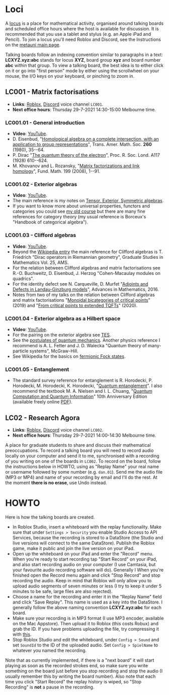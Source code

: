 # Loci

A [locus](https://en.wikipedia.org/wiki/Method_of_loci) is a place for mathematical activity, organised around talking boards and scheduled office hours where the host is available for discussion. It is recommended that you use a tablet and stylus (e.g. an Apple iPad and Pencil). To join a locus you'll need Roblox and Discord, see the Instructions on the [metauni main page](https://metauni.org). 

Talking boards follow an indexing convention similar to paragraphs in a text: **LCXYZ.xyz:abc** stands for locus **XYZ**, board group **xyz** and board number **abc** within that group. To view a talking board, the best idea is to either click on it or go into "first person" mode by either using the scrollwheel on your mouse, the I/O keys on your keyboard, or pinching to zoom in.

## LC001 - Matrix factorisations

* **Links**: [Roblox](https://www.roblox.com/games/6461013759/metauni-Replays), [Discord](https://discord.gg/9yBaAxPSK8) voice channel `LC001`.
* **Next office hours**: Thursday 29-7-2021 14:30-15:00 Melbourne time.

### LC001.01 - General introduction

* **Video**: [YouTube](https://youtu.be/39d4g1ERDpw).
* D. Eisenbud, "[Homological algebra on a complete intersection, with an application to group representations](https://www.ams.org/journals/tran/1980-260-01/S0002-9947-1980-0570778-7/home.html)", Trans. Amer. Math. Soc. **260** (1980), 35--64.
* P. Dirac "[The quantum theory of the electron](https://royalsocietypublishing.org/doi/10.1098/rspa.1928.0023)", Proc. R. Soc. Lond. A117 (1928) 610--624.
* M. Khovanov and L. Rozansky, "[Matrix factorizations and link homology](https://arxiv.org/abs/math/0401268)", Fund. Math. 199 (2008), 1--91.

### LC001.02 - Exterior algebras

* **Video**: [YouTube](https://youtu.be/D_LoTZ8OYsc).
* The main reference is my notes on [Tensor, Exterior, Symmetric algebras](http://therisingsea.org/notes/TensorExteriorSymmetric.pdf).
* If you want to know more about universal properties, functors and categories you could see [my old course](http://therisingsea.org/post/mast90068/) but there are many fine references for category theory (my usual reference is Borceux's "Handbook of categorical algebra").

### LC001.03 - Clifford algebras

* **Video**: [YouTube](https://youtu.be/ipqKvNHnABs).
* Beyond the [Wikipedia entry](https://en.wikipedia.org/wiki/Clifford_algebra) the main reference for Clifford algebras is T. Friedrich "Dirac operators in Riemannian geometry", Graduate Studies in Mathematics Vol. 25, AMS.
* For the relation between Clifford algebras and matrix factorisations see R.-O. Buchweitz, D. Eisenbud, J. Herzog "Cohen-Macaulay modules on quadrics".
* For the identity defect see N. Carqueville, D. Murfet "[Adjoints and Defects in Landau-Ginzburg models](https://arxiv.org/abs/1208.1481)", Advances in Mathematics, 2016. 
* Notes from two of my talks on the relation between Clifford algebras and matrix factorisations "[Monoidal bicategories of critical points](http://therisingsea.org/notes/talk-symbicatlg.pdf)" (2019) and "[From critical points to extended TQFTs](http://therisingsea.org/notes/talk-monash-2020.pdf)" (2020).

### LC001.04 - Exterior algebra as a Hilbert space

* **Video**: [YouTube](https://youtu.be/_emHNcPRJFU).
* For the pairing on the exterior algebra see [TES](http://therisingsea.org/notes/TensorExteriorSymmetric.pdf).
* See the [postulates of quantum mechanics](https://en.wikipedia.org/wiki/Mathematical_formulation_of_quantum_mechanics). Another physics reference I recommend is A. L. Fetter and J. D. Walecka "Quantum theory of many-particle systems", McGraw-Hill.
* See Wikipedia for the basics on [fermionic Fock states](https://en.wikipedia.org/wiki/Fock_state).

### LC001.05 - Entanglement

* The standard survey reference for entanglement is R. Horodecki, P. Horodecki, M. Horodecki, K. Horodecki, "[Quantum entanglement](https://arxiv.org/abs/quant-ph/0702225)". I also recommend the textbook M. A. Nielsen and I. L. Chuang, "[Quantum Computation and Quantum Information](https://www.amazon.com.au/Quantum-Computation-Information-10th-Anniversary/dp/1107002176)"
10th Anniversary Edition (available freely online [PDF](http://mmrc.amss.cas.cn/tlb/201702/W020170224608149940643.pdf)).

## LC02 - Research Agora

* **Links**: [Roblox](https://www.roblox.com/games/7168699181/metauni-LC002-Research-Agora), [Discord](https://discord.gg/9yBaAxPSK8) voice channel `LC002`.
* **Next office hours**: Thursday 29-7-2021 14:00-14:30 Melbourne time.

A place for graduate students to share and discuss their mathematical preoccupations. To record a talking board you will need to record audio locally on your computer and send it to me, synchronised with a recording of you writing on one of the boards in `LC002`. To record on the board, follow the instructions below in HOWTO, using as "Replay Name" your real name or username followed by some number (e.g. `dan.01`). Send me the audio file (MP3 or MP4) and name of your recording by email and I'll do the rest. At the moment **there is no erase**, use Undo instead.

# HOWTO

Here is how the talking boards are created.

* In Roblox Studio, insert a whiteboard with the replay functionality. Make sure that under `Settings > Security` you enable Studio Access to API Services, because the recording is stored to a DataStore (the Studio and live versions will connect to the same DataStore). Publish the Roblox game, make it public and join the live version on your iPad.
* Open up the whiteboard on your iPad and enter the "Record" menu. When you're ready to start recording tap "Start Record" on your iPad, and also start recording audio on your computer (I use Camtasia, but your favourite audio recording software will do). Generally I  When you're finished open the Record menu again and click "Stop Record" and stop recording the audio. Keep in mind that Roblox will only allow you to upload audio segments of seven minutes or less (I try to keep it under 5 minutes to be safe, large files are also rejected).
* Choose a name for the recording and enter it in the "Replay Name" field and click "Save Replay". This name is used as a key into the DataStore. I generally follow the above naming convention **LCXYZ.xyz:abc** for each board.
* Make sure your recording is in MP3 format (I use MP3 encoder, available on the Mac Appstore). Then upload it to Roblox (this costs Robux) and grab the ID. If you have problems uploading the file, try compressing it with [this](https://www.onlineconverter.com/compress-mp3).
* Stop Roblox Studio and edit the whiteboard, under `Config > Sound` and set `SoundId` to the ID of the uploaded audio. Set `Config > SpielName` to whatever you named the recording.

Note that as currently implemented, if there is a "next board" it will start playing as soon as the recorded strokes end, so make sure you write something on the board just before you stop recording and stop the audio (I usually remember this by writing the board number). Also note that each time you click "Start Record" the replay history is wiped, so "Stop Recording" is **not** a pause in the recording.
